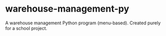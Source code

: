 # warehouse-management-py
A warehouse management Python program (menu-based). Created purely for a school project.
